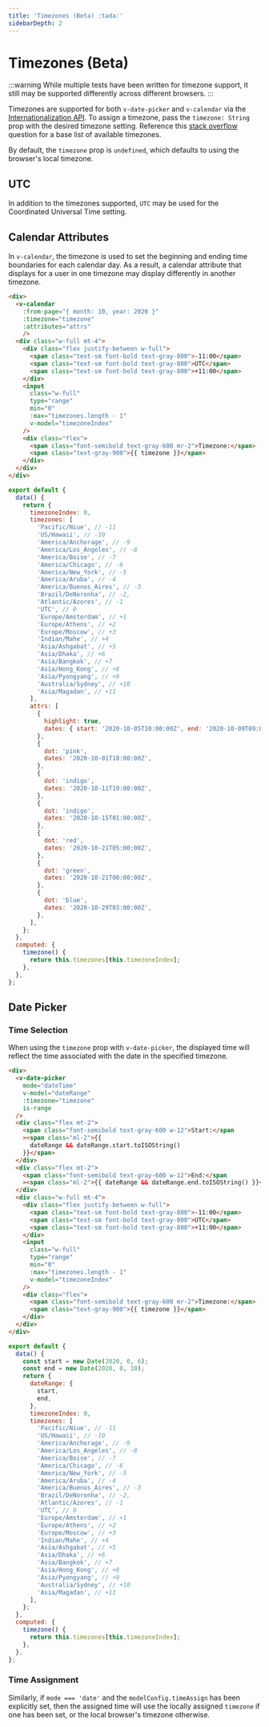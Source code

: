 ```yaml
---
title: 'Timezones (Beta) :tada:'
sidebarDepth: 2
---
```


# Timezones (Beta)

:::warning
While multiple tests have been written for timezone support, it still may be supported differently across different browsers.
:::

Timezones are supported for both `v-date-picker` and `v-calendar` via the [Internationalization API](https://developer.mozilla.org/en-US/docs/Web/JavaScript/Reference/Global_Objects/Intl). To assign a timezone, pass the `timezone: String` prop with the desired timezone setting. Reference this [stack overflow](https://stackoverflow.com/questions/38399465/how-to-get-list-of-all-timezones-in-javascript) question for a base list of available timezones.

By default, the `timezone` prop is `undefined`, which defaults to using the browser's local timezone.

## UTC

In addition to the timezones supported, `UTC` may be used for the Coordinated Universal Time setting.

## Calendar Attributes

In `v-calendar`, the timezone is used to set the beginning and ending time boundaries for each calendar day. As a result, a calendar attribute that displays for a user in one timezone may display differently in another timezone.

<guide-timezones-range />

```html
<div>
  <v-calendar
    :from-page="{ month: 10, year: 2020 }"
    :timezone="timezone"
    :attributes="attrs"
    />
  <div class="w-full mt-4">
    <div class="flex justify-between w-full">
      <span class="text-sm font-bold text-gray-800">-11:00</span>
      <span class="text-sm font-bold text-gray-800">UTC</span>
      <span class="text-sm font-bold text-gray-800">+11:00</span>
    </div>
    <input
      class="w-full"
      type="range"
      min="0"
      :max="timezones.length - 1"
      v-model="timezoneIndex"
    />
    <div class="flex">
      <span class="font-semibold text-gray-600 mr-2">Timezone:</span>
      <span class="text-gray-900">{{ timezone }}</span>
    </div>
  </div>
</div>
```

```js
export default {
  data() {
    return {
      timezoneIndex: 0,
      timezones: [
        'Pacific/Niue', // -11
        'US/Hawaii', // -10
        'America/Anchorage', // -9
        'America/Los_Angeles', // -8
        'America/Boise', // -7
        'America/Chicago', // -6
        'America/New_York', // -5
        'America/Aruba', // -4
        'America/Buenos_Aires', // -3
        'Brazil/DeNoronha', // -2,
        'Atlantic/Azores', // -1
        'UTC', // 0
        'Europe/Amsterdam', // +1
        'Europe/Athens', // +2
        'Europe/Moscow', // +3
        'Indian/Mahe', // +4
        'Asia/Ashgabat', // +5
        'Asia/Dhaka', // +6
        'Asia/Bangkok', // +7
        'Asia/Hong_Kong', // +8
        'Asia/Pyongyang', // +9
        'Australia/Sydney', // +10
        'Asia/Magadan', // +11
      ],
      attrs: [
        {
          highlight: true,
          dates: { start: '2020-10-05T10:00:00Z', end: '2020-10-09T09:00:00Z' },
        },
        {
          dot: 'pink',
          dates: '2020-10-01T18:00:00Z',
        },
        {
          dot: 'indigo',
          dates: '2020-10-11T19:00:00Z',
        },
        {
          dot: 'indigo',
          dates: '2020-10-15T01:00:00Z',
        },
        {
          dot: 'red',
          dates: '2020-10-21T05:00:00Z',
        },
        {
          dot: 'green',
          dates: '2020-10-21T00:00:00Z',
        },
        {
          dot: 'blue',
          dates: '2020-10-29T03:00:00Z',
        },
      ],
    };
  },
  computed: {
    timezone() {
      return this.timezones[this.timezoneIndex];
    },
  },
};
```

## Date Picker

### Time Selection

When using the `timezone` prop with `v-date-picker`, the displayed time will reflect the time associated with the date in the specified timezone.

<guide-timezones-picker-time />

```html
<div>
  <v-date-picker
    mode="dateTime"
    v-model="dateRange"
    :timezone="timezone"
    is-range
  />
  <div class="flex mt-2">
    <span class="font-semibold text-gray-600 w-12">Start:</span
    ><span class="ml-2">{{
      dateRange && dateRange.start.toISOString()
    }}</span>
  </div>
  <div class="flex mt-2">
    <span class="font-semibold text-gray-600 w-12">End:</span
    ><span class="ml-2">{{ dateRange && dateRange.end.toISOString() }}</span>
  </div>
  <div class="w-full mt-4">
    <div class="flex justify-between w-full">
      <span class="text-sm font-bold text-gray-800">-11:00</span>
      <span class="text-sm font-bold text-gray-800">UTC</span>
      <span class="text-sm font-bold text-gray-800">+11:00</span>
    </div>
    <input
      class="w-full"
      type="range"
      min="0"
      :max="timezones.length - 1"
      v-model="timezoneIndex"
    />
    <div class="flex">
      <span class="font-semibold text-gray-600 mr-2">Timezone:</span>
      <span class="text-gray-900">{{ timezone }}</span>
    </div>
  </div>
</div>
```

```js
export default {
  data() {
    const start = new Date(2020, 0, 6);
    const end = new Date(2020, 0, 10);
    return {
      dateRange: {
        start,
        end,
      },
      timezoneIndex: 0,
      timezones: [
        'Pacific/Niue', // -11
        'US/Hawaii', // -10
        'America/Anchorage', // -9
        'America/Los_Angeles', // -8
        'America/Boise', // -7
        'America/Chicago', // -6
        'America/New_York', // -5
        'America/Aruba', // -4
        'America/Buenos_Aires', // -3
        'Brazil/DeNoronha', // -2,
        'Atlantic/Azores', // -1
        'UTC', // 0
        'Europe/Amsterdam', // +1
        'Europe/Athens', // +2
        'Europe/Moscow', // +3
        'Indian/Mahe', // +4
        'Asia/Ashgabat', // +5
        'Asia/Dhaka', // +6
        'Asia/Bangkok', // +7
        'Asia/Hong_Kong', // +8
        'Asia/Pyongyang', // +9
        'Australia/Sydney', // +10
        'Asia/Magadan', // +11
      ],
    };
  },
  computed: {
    timezone() {
      return this.timezones[this.timezoneIndex];
    },
  },
};
```

### Time Assignment

Similarly, if `mode === 'date'` and the `modelConfig.timeAssign` has been explicitly set, then the assigned time will use the locally assigned `timezone` if one has been set, or the local browser's timezone otherwise.

<guide-timezones-picker-date />
